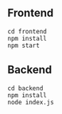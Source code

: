 ## Frontend
```
cd frontend
npm install
npm start
```

## Backend
```
cd backend
npm install
node index.js
```
